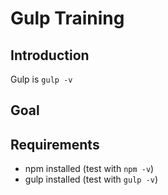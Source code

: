 # Gulp Training

## Introduction

Gulp is  `gulp -v`

## Goal



## Requirements

* npm installed (test with `npm -v`)
* gulp installed (test with `gulp -v`)

## 
